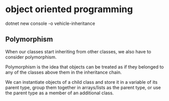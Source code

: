 # object oriented programming

dotnet new console -o vehicle-inheritance

## Polymorphism

When our classes start inheriting from other classes, we also have to consider polymorphism. 

Polymorphism is the idea that objects can be treated as if they belonged to any of the classes above them in the inheritance chain. 

We can instantiate objects of a child class and store it in a variable of its parent type, group them together in arrays/lists as the parent type, or use the parent type as a member of an additional class.
